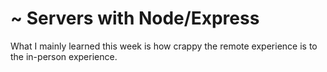 # ~ Servers with Node/Express

What I mainly learned this week is how crappy the remote experience is to the in-person experience.